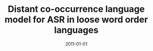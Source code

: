 ---
# Documentation: https://wowchemy.com/docs/managing-content/

title: Distant co-occurrence language model for ASR in loose word order languages
subtitle: ''
summary: ''
authors:
- sas
- Andrzej Żołnierek
tags: []
categories: []
date: '2011-01-01'
lastmod: 2022-10-07T05:46:05Z
featured: false
draft: false

# Featured image
# To use, add an image named `featured.jpg/png` to your page's folder.
# Focal points: Smart, Center, TopLeft, Top, TopRight, Left, Right, BottomLeft, Bottom, BottomRight.
image:
  caption: ''
  focal_point: ''
  preview_only: false

# Projects (optional).
#   Associate this post with one or more of your projects.
#   Simply enter your project's folder or file name without extension.
#   E.g. `projects = ["internal-project"]` references `content/project/deep-learning/index.md`.
#   Otherwise, set `projects = []`.
projects: []
publishDate: '2022-10-07T05:46:04.091467Z'
publication_types:
- '6'
abstract: ''
publication: '*Computer recognition systems 4*'
doi: 10.1007/978-3-642-20320-6_78
---